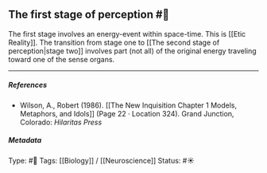 ## The first stage of perception #🧠 

The first stage involves an energy-event within space-time. This is [[Etic Reality]]. The transition from stage one to [[The second stage of perception|stage two]] involves part (not all) of the original energy traveling toward one of the sense organs. 

___

##### References

- Wilson, A., Robert (1986). [[The New Inquisition Chapter 1 Models, Metaphors, and Idols]] (Page 22 · Location 324). Grand Junction, Colorado: _Hilaritas Press_

##### Metadata

Type: #🔴 
Tags: [[Biology]] / [[Neuroscience]] 
Status: #☀️ 